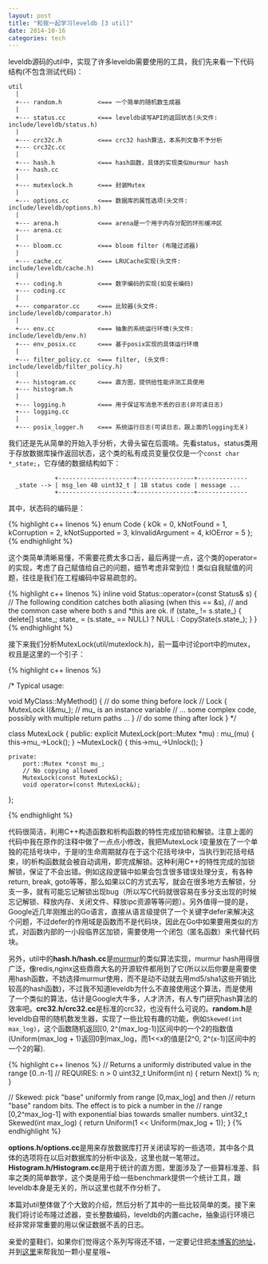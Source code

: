 ```yaml
---
layout: post
title: "和我一起学习leveldb [3 util]"
date: 2014-10-16
categories: tech
---
```


leveldb源码的util中，实现了许多leveldb需要使用的工具，我们先来看一下代码结构(不包含测试代码)：

    util
      |
      +--- random.h          <=== 一个简单的随机数生成器
      |
      +--- status.cc         <=== leveldb读写API的返回状态(头文件: include/leveldb/status.h)
      |
      +--- crc32c.h          <=== crc32 hash算法，本系列文章不予分析
      +--- crc32c.cc
      |
      +--- hash.h            <=== hash函数，具体的实现类似murmur hash
      +--- hash.cc
      |
      +--- mutexlock.h       <=== 封装Mutex
      |
      +--- options.cc        <=== 数据库的属性选项(头文件: include/leveldb/options.h)
      |
      +--- arena.h           <=== arena是一个用于内存分配的环形缓冲区
      +--- arena.cc
      |
      +--- bloom.cc          <=== bloom filter (布隆过滤器)
      |
      +--- cache.cc          <=== LRUCache实现(头文件: include/leveldb/cache.h)
      |
      +--- coding.h          <=== 数字编码的实现(如变长编码)
      +--- coding.cc
      |
      +--- comparator.cc     <=== 比较器(头文件: include/leveldb/comparator.h)
      |
      +--- env.cc            <=== 抽象的系统运行环境(头文件: include/leveldb/env.h)
      +--- env_posix.cc      <=== 基于posix实现的具体运行环境
      |
      +--- filter_policy.cc  <=== filter, (头文件: include/leveldb/filter_policy.h)
      |
      +--- histogram.cc      <=== 直方图，提供给性能评测工具使用
      +--- histogram.h
      |
      +--- logging.h         <=== 用于保证写消息不丢的日志(非可读日志)
      +--- logging.cc
      |
      +--- posix_logger.h    <=== 系统运行日志(可读日志，跟上面的logging无关)

我们还是先从简单的开始入手分析，大骨头留在后面啃。先看status，status类用于存放数据库操作返回状态，这个类的私有成员变量仅仅是一个`const char *_state;`，它存储的数据结构如下：

                 +---------------------+----------------+--------------
      _state --> | msg_len 4B uint32_t | 1B status code | message ...
                 +---------------------+----------------+--------------

其中，状态码的编码是：

{% highlight c++ linenos %}
enum Code {
  kOk = 0,
  kNotFound = 1,
  kCorruption = 2,
  kNotSupported = 3,
  kInvalidArgument = 4,
  kIOError = 5
};
{% endhighlight %}

这个类简单清晰易懂，不需要花费太多口舌，最后再提一点，这个类的operator=的实现，考虑了自己赋值给自己的问题，细节考虑非常到位！类似自我赋值的问题，往往是我们在工程编码中容易疏忽的。

{% highlight c++ linenos %}
inline void Status::operator=(const Status& s) {
  // The following condition catches both aliasing (when this == &s),
  // and the common case where both s and *this are ok.
  if (state_ != s.state_) {
    delete[] state_;
    state_ = (s.state_ == NULL) ? NULL : CopyState(s.state_);
  }
}
{% endhighlight %}

接下来我们分析MutexLock(util/mutexlock.h)，前一篇中讨论port中的mutex，权且是这里的一个引子：

{% highlight c++ linenos %}

/*
 Typical usage:

   void MyClass::MyMethod() {
     // do some thing before lock
     // Lock
     {
         MutexLock l(&mu_);       // mu_ is an instance variable
         // ... some complex code, possibly with multiple return paths ...
     }
     // do some thing after lock
   }
*/

class MutexLock {
    public:
        explicit MutexLock(port::Mutex *mu) : mu_(mu) {
            this->mu_->Lock();
        }
        ~MutexLock() { this->mu_->Unlock(); }

    private:
        port::Mutex *const mu_;
        // No copying allowed
        MutexLock(const MutexLock&);
        void operator=(const MutexLock&);
};

{% endhighlight %}

代码很简洁，利用C++构造函数和析构函数的特性完成加锁和解锁。注意上面的代码中我在原作的注释中做了一点点小修改，我把MutexLock l变量放在了一个单独的花括号块中，于是l的生命周期就存在于这个花括号块中，当执行到花括号结束，l的析构函数就会被自动调用，即完成解锁。这种利用C++的特性完成的加锁解锁，保证了不会出错。例如这段逻辑中如果会包含很多错误处理分支，有各种return, break, goto等等，那么如果以C的方式去写，就会在很多地方去解锁，分支一多，就有可能忘记解锁出现bug（所以写C代码就很容易在多分支出现的时候忘记解锁、释放内存、关闭文件、释放ipc资源等等问题）。另外值得一提的是，Google近几年刚推出的Go语言，直接从语言级提供了一个关键字defer来解决这个问题，不过defer的作用域是函数而不是代码块，因此在Go中如果要用类似的方式，对函数内部的一小段临界区加锁，需要使用一个闭包（匿名函数）来代替代码块。

另外，util中的**hash.h/hash.cc**是[murmur][murmur_wiki]的类似算法实现，murmur hash用得很广泛，像redis,nginx这些鼎鼎大名的开源软件都用到了它(所以以后你要是需要使用hash函数，不妨选择murmur使用，而不是动不动就去用md5/sha1这些开销比较高的hash函数)，不过我不知道leveldb为什么不直接使用这个算法，而是使用了一个类似的算法，估计是Google大牛多，人才济济，有人专门研究hash算法的效率吧。**crc32.h/crc32.cc**是标准的crc32，也没有什么可说的。**random.h**是leveldb自带的随机数发生器，实现了一些比较有趣的功能，例如`Skewed(int max_log)`，这个函数随机返回[0, 2^(max_log-1)]区间中的一个2的指数值(Uniform(max_log + 1)返回0到max_log，而1<<x的值是[2^0, 2^(x-1)]区间中的一个2的幂). 

{% highlight c++ linenos %}
// Returns a uniformly distributed value in the range [0..n-1]
// REQUIRES: n > 0
uint32_t Uniform(int n) { return Next() % n; }

// Skewed: pick "base" uniformly from range [0,max_log] and then
// return "base" random bits.  The effect is to pick a number in the
// range [0,2^max_log-1] with exponential bias towards smaller numbers.
uint32_t Skewed(int max_log) {
    return Uniform(1 << Uniform(max_log + 1));
}
{% endhighlight %}

**options.h/options.cc**是用来存放数据库打开关闭读写的一些选项，其中各个具体的选项将在以后对数据库的分析中谈及，这里也就一笔带过。**Histogram.h/Histogram.cc**是用于统计的直方图，里面涉及了一些算标准差、斜率之类的简单数学，这个类是用于给一些benchmark提供一个统计工具，跟leveldb本身是无关的，所以这里也就不作分析了。

本篇对util整体做了个大致的介绍，然后分析了其中的一些比较简单的类。接下来我们将讨论布隆过滤器，变长整数编码，leveldb的内置cache，抽象运行环境已经非常非常重要的用以保证数据不丢的日志。

亲爱的童鞋们，如果你们觉得这个系列写得还不错，一定要记住把[本博客的地址][my_blog]，并到[这里][my_blog_git]来帮我加一颗小星星哦~

[murmur_wiki]: http://en.wikipedia.org/wiki/MurmurHash
[my_blog]: http://brg-liuwei.github.io
[my_blog_git]: https://github.com/brg-liuwei/brg-liuwei.github.io

